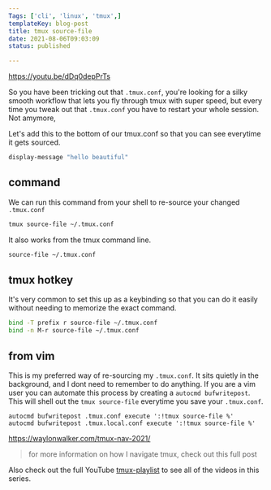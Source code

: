 ```yaml
---
Tags: ['cli', 'linux', 'tmux',]
templateKey: blog-post
title: tmux source-file
date: 2021-08-06T09:03:09
status: published

---
```


https://youtu.be/dDq0depPrTs

So you have been tricking out that `.tmux.conf`, you're looking for a silky
smooth workflow that lets you fly through tmux with super speed, but every time
you tweak out that `.tmux.conf` you have to restart your whole session. Not amymore, 

Let's add this to the bottom of our tmux.conf so that you can see everytime it
gets sourced.

``` bash
display-message "hello beautiful"
```

## command

We can run this command from your shell to re-source your changed `.tmux.conf`

``` bash
tmux source-file ~/.tmux.conf
```

It also works from the tmux command line.

``` bash
source-file ~/.tmux.conf
```


## tmux hotkey

It's very common to set this up as a keybinding so that you can do it easily
without needing to memorize the exact command.

``` bash
bind -T prefix r source-file ~/.tmux.conf
bind -n M-r source-file ~/.tmux.conf
```

## from vim

This is my preferred way of re-sourcing my `.tmux.conf`.  It sits quietly in
the background, and I dont need to remember to do anything.  If you are a vim
user you can automate this process by creating a `autocmd bufwritepost`.  This
will shell out the `tmux source-file` everytime you save your `.tmux.conf`.

``` vim
autocmd bufwritepost .tmux.conf execute ':!tmux source-file %'
autocmd bufwritepost .tmux.local.conf execute ':!tmux source-file %'
```

https://waylonwalker.com/tmux-nav-2021/

> for more information on how I navigate tmux, check out this full post


Also check out the full YouTube
[tmux-playlist](https://www.youtube.com/playlist?list=PLTRNG6WIHETB4reAxbWza3CZeP9KL6B)
to see all of the videos in this series.

